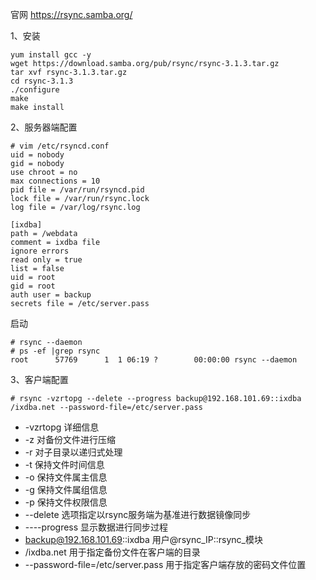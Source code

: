 官网
https://rsync.samba.org/  

1、安装  
```
yum install gcc -y
wget https://download.samba.org/pub/rsync/rsync-3.1.3.tar.gz
tar xvf rsync-3.1.3.tar.gz
cd rsync-3.1.3
./configure
make 
make install
```  

2、服务器端配置  
```
# vim /etc/rsyncd.conf 
uid = nobody
gid = nobody
use chroot = no
max connections = 10
pid file = /var/run/rsyncd.pid
lock file = /var/run/rsync.lock
log file = /var/log/rsync.log

[ixdba]
path = /webdata
comment = ixdba file
ignore errors
read only = true
list = false
uid = root
gid = root
auth user = backup
secrets file = /etc/server.pass
```  

启动  
```
# rsync --daemon
# ps -ef |grep rsync
root      57769      1  1 06:19 ?        00:00:00 rsync --daemon
```  

3、客户端配置  

```
# rsync -vzrtopg --delete --progress backup@192.168.101.69::ixdba /ixdba.net --password-file=/etc/server.pass
```
- -vzrtopg 详细信息
- -z 对备份文件进行压缩
- -r 对子目录以递归式处理
- -t 保持文件时间信息
- -o 保持文件属主信息
- -g 保持文件属组信息
- -p 保持文件权限信息
- --delete 选项指定以rsync服务端为基准进行数据镜像同步
- ----progress 显示数据进行同步过程
- backup@192.168.101.69::ixdba 用户@rsync_IP::rsync_模块
- /ixdba.net 用于指定备份文件在客户端的目录
- --password-file=/etc/server.pass 用于指定客户端存放的密码文件位置

